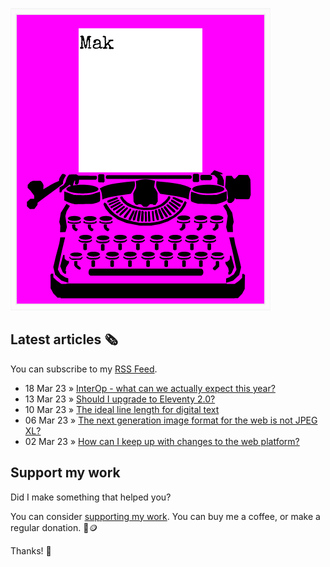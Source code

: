 ![quote](img/quote.gif)

## Latest articles 🗞️

You can subscribe to my [RSS Feed](https://www.roboleary.net/feed.xml).

<!-- BLOG:START -->
 - 18 Mar 23 » [InterOp - what can we actually expect this year?](https://www.roboleary.net/webdev/2023/03/18/interop-what-can-we-expect.html)
 - 13 Mar 23 » [Should I upgrade to Eleventy 2.0?](https://www.roboleary.net/webdev/2023/03/13/upgrading-from-eleventy-1-to2.html)
 - 10 Mar 23 » [The ideal line length for digital text](https://www.roboleary.net/webdev/2023/03/10/ideal-line-length-digital-text.html)
 - 06 Mar 23 » [The next generation image format for the web is not JPEG XL?](https://www.roboleary.net/webdev/2023/03/06/next-web-image-format-not-jpegxl.html)
 - 02 Mar 23 » [How can I keep up with changes to the web platform?](https://www.roboleary.net/webdev/2023/03/02/new-html-css-js-web-platform-features.html)<!-- BLOG:END -->

## Support my work

Did I make something that helped you?

You can consider [supporting my work](https://ko-fi.com/roboleary). You can buy me a coffee, or make a regular donation. 🌈🪙

Thanks! 🙏
